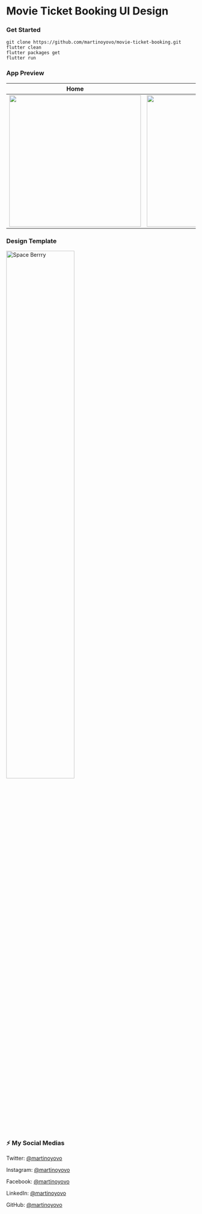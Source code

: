 # Movie Ticket Booking UI Design

### Get Started

```shell
git clone https://github.com/martinoyovo/movie-ticket-booking.git
flutter clean
flutter packages get
flutter run
```

### App Preview

|              Home             |             Details           |             Booking Page           |             Saved           |
| :----------------------------------: | :----------------------------------: | :----------------------------------: | :----------------------------------: |
| <img src="https://raw.githubusercontent.com/martinoyovo/movie-ticket-booking/main/screenshots/1.png" width="350"> | <img src="https://raw.githubusercontent.com/martinoyovo/movie-ticket-booking/main/screenshots/2.png" width="350"> | <img src="https://raw.githubusercontent.com/martinoyovo/movie-ticket-booking/main/screenshots/3.png" width="350"> | <img src="https://raw.githubusercontent.com/martinoyovo/movie-ticket-booking/main/screenshots/4.png" width="350"> |

### Design Template
<a href="https://www.figma.com/community/file/1075755566012989715/Movie-Ticket-Booking-Apps" target="_blank"><img src="https://raw.githubusercontent.com/martinoyovo/movie-ticket-booking/main/screenshots/cover.png"
alt="Space Berrry" width="60%" /></a>

### ⚡️ My Social Medias

Twitter: [@martinoyovo](https://twitter.com/martinoyovo)

Instagram: [@martinoyovo](https://instagram.com/martinoyovo)

Facebook: [@martinoyovo](https://www.facebook.com/yovo.martino)

LinkedIn: [@martinoyovo](https://linkedin.com/in/martino-yovo)

GitHub: [@martinoyovo](https://github.com/martinoyovo)
